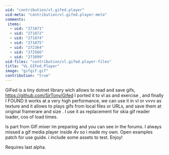 ```yaml
---
uid: "contribution/vl.gifed.player"
uid-meta: "contribution/vl.gifed.player-meta"
comments: 
 items: 
  - uid: "271871"
  - uid: "271872"
  - uid: "271874"
  - uid: "271875"
  - uid: "272364"
  - uid: "272566"
  - uid: "273899"
uid-files: "contribution/vl.gifed.player-files"
title: "VL.GIFed.Player"
image: "gifgif.gif"
contribution: "true"
---
```


GIFed is a tiny dotnet library wich allows to read and save gifs,
https://github.com/SirTony/Gifed
I ported it to vl as and exercise , and finally I FOUND  it works at a very high performance, we can use it in vl or vvvv as texture and it allows to plays gifs from local files or URLs, and save them at original framerare and size .
I use it as replacement for skia gif reader loader, cos of load times.

Is part from GIF.mixer im preparing and you can see in the forums.
I always missed a gif media player inside 4v so i made my own.
Open examples patch for use guide. i include some assets to test.
Enjoy!

Requires last alpha.



 